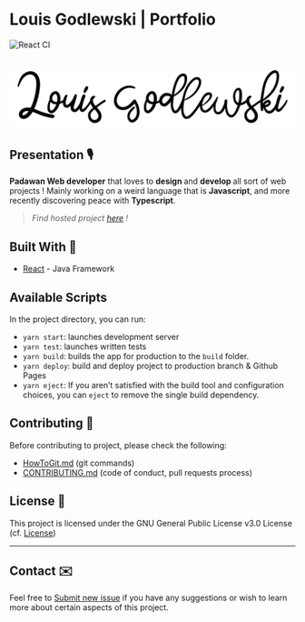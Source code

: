 # Louis Godlewski | Portfolio

![React CI](https://github.com/louiiuol/jar-it/workflows/Spring%20CI/badge.svg)

## ![Louis Godlewski's banner](../logo.svg)

## Presentation 🎙

<strong>Padawan Web developer</strong> that loves to <strong> design </strong> and <strong> develop </strong> all sort of web projects ! Mainly working on a weird language that is <strong>Javascript</strong>, and  more recently discovering peace with <strong>Typescript</strong>.

> *Find hosted project [here](https://louiiuol.github.io/louiiuol/) !*

## Built With 🚀

* [React](https://spring.io/) - Java Framework

## Available Scripts

In the project directory, you can run:

* `yarn start`: launches development server
* `yarn test`: launches written tests
* `yarn build`: builds the app for production to the `build` folder.
* `yarn deploy`: build and deploy project to production branch & Github Pages
* `yarn eject`: If you aren’t satisfied with the build tool and configuration choices, you can `eject` to remove the single build dependency.

## Contributing 🙌

Before contributing to project, please check the following:

* [HowToGit.md](https://gist.github.com/louiiuol/2697f8217853689fef9173e4eaad5386#versioning-how-to-git) (git commands)
* [CONTRIBUTING.md](https://gist.github.com/louiiuol/f1ca9436c877c85f39f20e683ed64156) (code of conduct,  pull requests process)

## License 💼

This project is licensed under the GNU General Public License v3.0 License (cf. [License](LICENSE.md))

***

## Contact ✉️

Feel free to [Submit new issue](https://github.com/louiiuol/louiiuol/issues) if you have any suggestions or wish to learn more about certain aspects of this project.
